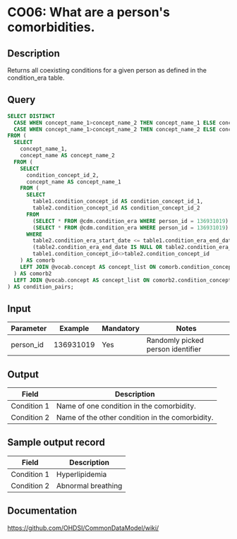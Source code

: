 <!---
Group:condition occurrence
Name:CO06 What are a person's comorbidities.
Author:Patrick Ryan
CDM Version: 5.0
-->

# CO06: What are a person's comorbidities.

## Description
Returns all coexisting conditions for a given person as defined in the condition_era table.

## Query
```sql
SELECT DISTINCT
  CASE WHEN concept_name_1>concept_name_2 THEN concept_name_1 ELSE concept_name_2 END as condition1,
  CASE WHEN concept_name_1>concept_name_2 THEN concept_name_2 ELSE concept_name_1 END AS condition2
FROM (
  SELECT
    concept_name_1,
    concept_name AS concept_name_2
  FROM (
    SELECT
      condition_concept_id_2,
      concept_name AS concept_name_1
    FROM (
      SELECT
        table1.condition_concept_id AS condition_concept_id_1,
        table2.condition_concept_id AS condition_concept_id_2
      FROM
        (SELECT * FROM @cdm.condition_era WHERE person_id = 136931019) AS table1,
        (SELECT * FROM @cdm.condition_era WHERE person_id = 136931019) AS table2
      WHERE
        table2.condition_era_start_date <= table1.condition_era_end_date AND
        (table2.condition_era_end_date IS NULL OR table2.condition_era_end_date >= table1.condition_era_start_date) AND
        table1.condition_concept_id<>table2.condition_concept_id
    ) AS comorb
    LEFT JOIN @vocab.concept AS concept_list ON comorb.condition_concept_id_1=concept_list.concept_id
  ) AS comorb2
  LEFT JOIN @vocab.concept AS concept_list ON comorb2.condition_concept_id_2=concept_list.concept_id
) AS condition_pairs;
```

## Input

| Parameter |  Example |  Mandatory |  Notes |
| --- | --- | --- | --- |
| person_id | 136931019 | Yes | Randomly picked person identifier |

## Output

|  Field |  Description |
| --- | --- |
| Condition 1 | Name of one condition in the comorbidity. |
| Condition 2 | Name of the other condition in the comorbidity. |

## Sample output record

|  Field |  Description |
| --- | --- |
| Condition 1 | Hyperlipidemia |
| Condition 2 | Abnormal breathing |


## Documentation
https://github.com/OHDSI/CommonDataModel/wiki/
